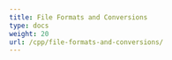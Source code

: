 ```yaml
---
title: File Formats and Conversions
type: docs
weight: 20
url: /cpp/file-formats-and-conversions/
---
```



